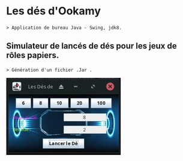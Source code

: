 # Les dés d'Ookamy

    > Application de bureau Java - Swing, jdk8.
    
## Simulateur de lancés de dés pour les jeux de rôles papiers.

    > Génération d'un fichier .Jar .

![dés](https://github.com/MmeOokamy/Java-des/blob/main/des_ookamy.jpg?raw=true)

